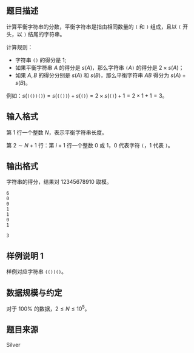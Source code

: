 ## 题目描述

计算平衡字符串的分数，平衡字符串是指由相同数量的 $\texttt{(}$ 和 $\texttt{)}$ 组成，且以 $\texttt{(}$ 开头，以 $\texttt{)}$ 结尾的字符串。

计算规则：
- 字符串 $\texttt{()}$ 的得分是 $1$; 
- 如果平衡字符串 $A$ 的得分是 $s(A)$，那么字符串 $\texttt{(}A\texttt{)}$ 的得分是 $2\times s(A)$； 
- 如果 $A,B$ 的得分分别是 $s(A)$ 和 $s(B)$，那么平衡字符串 $AB$ 得分为 $s(A)+s(B)$。

例如：$s(\texttt{(())()})=s(\texttt{(())})+s(\texttt{()})=2\times s(\texttt{()})+1=2\times 1+1=3$。

## 输入格式

第 $1$ 行一个整数 $N$，表示平衡字符串长度。

第 $2\sim N+1$ 行：第 $i+1$ 行一个整数 $0$ 或 $1$，$0$ 代表字符 $\texttt{(}$，$1$ 代表 $\texttt{)}$。

## 输出格式

字符串的得分，结果对 $12345678910$ 取模。

```input1
6
0
0
1
1
0
1
```

```output1
3
```

## 样例说明 1

样例对应字符串 $\texttt{(())()}$。

## 数据规模与约定

对于 $100\%$ 的数据，$2\leq N\leq 10^5$。

## 题目来源

Silver